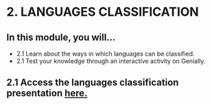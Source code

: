 # 2. LANGUAGES CLASSIFICATION

## In this module, you will...

- 2.1 Learn about the ways in which languages can be classified. 
- 2.1 Test your knowledge through an interactive activity on
  Genially.

 ## 2.1 Access the languages classification presentation [here.](presentation_languages/index.html)

 
  
